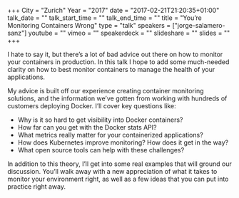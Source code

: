 +++
City = "Zurich"
Year = "2017"
date = "2017-02-21T21:20:35+01:00"
talk_date = ""
talk_start_time = ""
talk_end_time = ""
title = "You’re Monitoring Containers Wrong"
type = "talk"
speakers = ["jorge-salamero-sanz"]
youtube = ""
vimeo = ""
speakerdeck = ""
slideshare = ""
slides = ""
+++

I hate to say it, but there’s a lot of bad advice out there on how to monitor your
containers in production. In this talk I hope to add some much-needed clarity on how to
best monitor containers to manage the health of your applications.

My advice is built off our experience creating container monitoring solutions, and the
information we’ve gotten from working with hundreds of customers deploying Docker.
I’ll cover key questions like:

* Why is it so hard to get visibility into Docker containers?
* How far can you get with the Docker stats API?
* What metrics really matter for your containerized applications?
* How does Kubernetes improve monitoring? How does it get in the way?
* What open source tools can help with these challenges?

In addition to this theory, I’ll get into some real examples that will ground our
discussion. You’ll walk away with a new appreciation of what it takes to monitor your
environment right, as well as a few ideas that you can put into practice right away.
